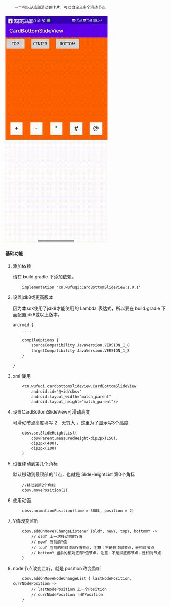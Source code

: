 ```
    一个可以从底部滑动的卡片，可以自定义多个滑动节点
```

#### ![演示](https://raw.githubusercontent.com/wufuqi123/CardBottomSlideView/master/img/1.gif)



#### 基础功能
1. 添加依赖

    请在 build.gradle 下添加依赖。

    ``` 
        implementation 'cn.wufuqi:CardBottomSlideView:1.0.1'
    ```

2. 设置jdk8或更高版本

    因为本sdk使用了jdk8才能使用的 Lambda 表达式，所以要在 build.gradle 下面配置jdk8或以上版本。

    ``` 
    android {
        ....

        compileOptions {
            sourceCompatibility JavaVersion.VERSION_1_8
            targetCompatibility JavaVersion.VERSION_1_8
        }
        
    }
    ```


3. xml 使用
    ```
        <cn.wufuqi.cardbottomslideview.CardBottomSlideView
            android:id="@+id/cbsv"
            android:layout_width="match_parent"
            android:layout_height="match_parent"/>
    ```


4. 设置CardBottomSlideView可滑动高度

    可滑动节点高度填写 2 - 无穷大 。这里为了显示写3个高度

    ```
        cbsv.setSlideHeightList(
            cbsvParent.measuredHeight-dip2px(150),
            dip2px(400),
            dip2px(100)
        )
    ```

5. 设置移动到第几个角标

    默认移动到最顶部的节点，也就是  SlideHeightList 第0个角标

    ```
        //移动到第2个角标
        cbsv.movePosition(2)
    ```

6. 使用动画

    ```
        cbsv.animationPosition(time = 500L, position = 2)
    ```

7. Y值改变监听

    ```
        cbsv.addOnMoveYChangeListener {oldY, newY, topY, bottomY ->
            // oldY 上一次移动前的Y值
            // newY 当前的Y值
            // topY 当前的相对顶部Y值节点，注意：不是最顶部节点，是相对节点
            // bottomY 当前的相对底部Y值节点，注意：不是最底部节点，是相对节点
        }
    ```

8. node节点改变监听，就是 position 改变监听

    ```
        cbsv.addOnMoveNodeChangeList { lastNodePosition, currNodePosition ->
            // lastNodePosition 上一个Position
            // currNodePosition 当前Position
        }
    ```